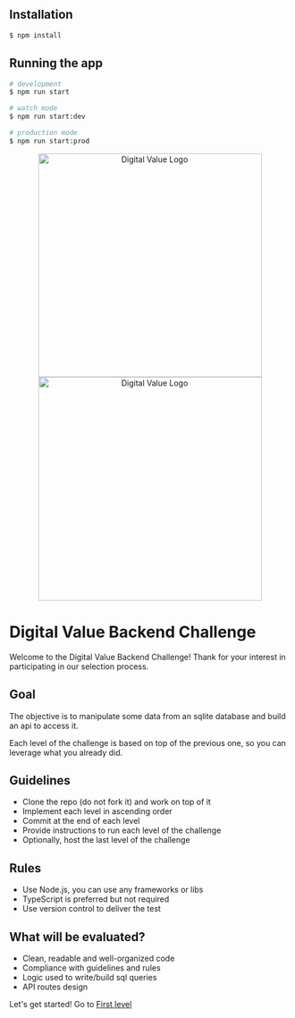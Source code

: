 

## Installation

```bash
$ npm install
```

## Running the app

```bash
# development
$ npm run start

# watch mode
$ npm run start:dev

# production mode
$ npm run start:prod
```

<p align="center">
    <a href="#gh-dark-mode-only">
        <img src="https://cdn.digitaldrive.fr/corporate/logo-hd-white.png#gh-dark-mode-only" width="400" alt="Digital Value Logo" />
    </a>
    <a href="#gh-light-mode-only">
        <img src="https://cdn.digitaldrive.fr/corporate/logo-hd.png#gh-light-mode-only" width="400" alt="Digital Value Logo" />
    </a>
</p>

# Digital Value Backend Challenge

Welcome to the Digital Value Backend Challenge! Thank for your interest in participating in our selection process.

## Goal

The objective is to manipulate some data from an sqlite database and build an api to access it.

Each level of the challenge is based on top of the previous one, so you can leverage what you already did.

## Guidelines

- Clone the repo (do not fork it) and work on top of it
- Implement each level in ascending order
- Commit at the end of each level
- Provide instructions to run each level of the challenge
- Optionally, host the last level of the challenge

## Rules

- Use Node.js, you can use any frameworks or libs
- TypeScript is preferred but not required
- Use version control to deliver the test

## What will be evaluated?

- Clean, readable and well-organized code
- Compliance with guidelines and rules
- Logic used to write/build sql queries
- API routes design

Let's get started! Go to [First level](level1)

